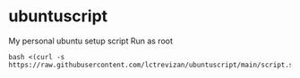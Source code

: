 # ubuntuscript
My personal ubuntu setup script
Run as root
```
bash <(curl -s https://raw.githubusercontent.com/lctrevizan/ubuntuscript/main/script.sh)
```
